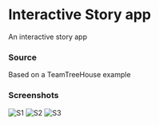 # Interactive Story app
An interactive story app

### Source
Based on a TeamTreeHouse example

### Screenshots
![S1](https://raw.githubusercontent.com/domenicosolazzo/practice-swift/master/Apps/InteractiveStory/screenshots/InteractiveStory.png)
![S2](https://raw.githubusercontent.com/domenicosolazzo/practice-swift/master/Apps/InteractiveStory/screenshots/InteractiveStory2.png)
![S3](https://raw.githubusercontent.com/domenicosolazzo/practice-swift/master/Apps/InteractiveStory/screenshots/InteractiveStory3.png)
